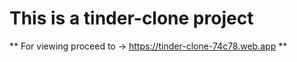# This is a tinder-clone project

** For viewing proceed to -> https://tinder-clone-74c78.web.app
**
